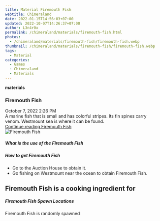 ```yaml
---
title: Material Firemouth Fish
webtitle: Chimeraland
date: 2022-01-15T14:56:03+07:00
updated: 2022-10-07T14:26:37+07:00
author: L3n4r0x
permalink: /chimeraland/materials/firemouth-fish.html
photos:
  - /chimeraland/materials/firemouth-fish/firemouth-fish.webp
thumbnail: /chimeraland/materials/firemouth-fish/firemouth-fish.webp
tags:
  - Material
categories:
  - Games
  - Chimeraland
  - Materials
---
```


<section id="bootstrap-wrapper">
  <link
    rel="stylesheet"
    href="https://cdn.statically.io/gh/dimaslanjaka/Web-Manajemen/40ac3225/css/bootstrap-4.5-wrapper.css"
  />
  <div
    class="row g-0 border rounded overflow-hidden flex-md-row mb-4 shadow-sm position-relative"
  >
    <div class="col p-4 d-flex flex-column position-static">
      <strong class="d-inline-block mb-2 text-success">materials</strong>
      <h3 class="mb-0">Firemouth Fish</h3>
      <div class="mb-1 text-muted">October 7, 2022 2:26 PM</div>
      <div class="mb-2 border p-1">
        A marine fish that is small and has colorful stripes. Its fin spines
        carry venom. Westmount sea is where it can be found.
      </div>
      <a href="#" class="stretched-link d-none"
        >Continue reading Firemouth Fish</a
      >
    </div>
    <div class="col-auto d-none d-lg-block">
      <img
        src="/chimeraland/materials/firemouth-fish/firemouth-fish.webp"
        alt="Firemouth Fish"
      />
    </div>
  </div>
  <div class="row">
    <div class="col-lg-6 col-12 mb-2">
      <div class="card">
        <div class="card-body">
          <h5 class="card-title">What is the use of the Firemouth Fish</h5>
          <div class="card-text"><ul></ul></div>
        </div>
      </div>
    </div>
    <div class="col-lg-6 col-12 mb-2">
      <div class="card">
        <div class="card-body">
          <h5 class="card-title">How to get Firemouth Fish</h5>
          <div class="card-text">
            <ul>
              <li>Go to the Auction House to obtain it.</li>
              <li>
                Go fishing on Westmount near the ocean to obtain Firemouth Fish.
              </li>
            </ul>
          </div>
        </div>
      </div>
    </div>
    <div class="col-lg-6 col-12 mb-2">
      <h2 id="cookable">Firemouth Fish is a cooking ingredient for</h2>
    </div>
    <div class="col-12 mb-2">
      <h5>Firemouth Fish Spawn Locations</h5>
      <p>Firemouth Fish is randomly spawned</p>
    </div>
  </div>
</section>